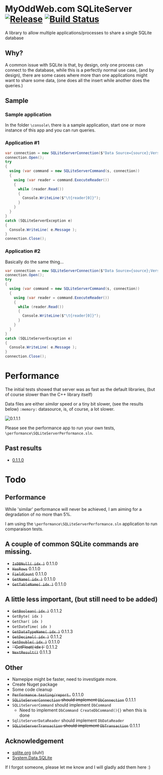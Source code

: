 # MyOddWeb.com SQLiteServer [![Release](https://img.shields.io/badge/release-v0.1.1.0-brightgreen.png?style=flat)](https://github.com/FFMG/SQLiteServer/) [![Build Status](https://travis-ci.org/FFMG/SQLiteServer.svg?branch=master)](https://travis-ci.org/FFMG/SQLiteServer)
A library to allow multiple applications/processes to share a single SQLite database

## Why?
A common issue with SQLite is that, by design, only one process can connect to the database, while this is a perfectly normal use case, (and by design), there are some cases where more than one applications might want to share some data, (one does all the insert while another does the queries.)

## Sample

### Sample application
In the folder `\console\` there is a sample application, start one or more instance of this app and you can run queries.

### Application #1
```csharp
var connection = new SQLiteServerConnection($"Data Source={source};Version=3;", Address, Port, Backlog, HeartBeatTimeOut);
connection.Open();
try
{
  using (var command = new SQLiteServerCommand(s, connection))
  {
    using (var reader = command.ExecuteReader())
    {
      while (reader.Read())
      {
        Console.WriteLine($"\t{reader[0]}");
      }
    }
  }
}
catch (SQLiteServerException e)
{
  Console.WriteLine( e.Message );
}
connection.Close();
```

### Application #2
Basically do the same thing...

```csharp
var connection = new SQLiteServerConnection($"Data Source={source};Version=3;", Address, Port, Backlog, HeartBeatTimeOut);
connection.Open();
try
{
  using (var command = new SQLiteServerCommand(s, connection))
  {
    using (var reader = command.ExecuteReader())
    {
      while (reader.Read())
      {
        Console.WriteLine($"\t{reader[0]}");
      }
    }
  }
}
catch (SQLiteServerException e)
{
  Console.WriteLine( e.Message );
}
connection.Close();
```

# Performance
The initial tests showed that server was as fast as the default libraries, (but of course slower than the C++ library itself)

Data files are either _similar_ speed or a tiny bit slower, (see the results below)
`:memory:` datasource, is, of course, a lot slower.

![0.1.1.1](https://i.imgur.com/Ve6sI4P.png)

Please see the performance app to run your own tests, `\performance\SQLiteServerPerformance.sln`.

## Past results

* [0.1.1.0](https://i.imgur.com/Ve6sI4P.png)

# Todo
## Performance 
While 'similar' performance will never be achieved, I am aiming for a degradation of no more than 5%.

I am using the `\performance\SQLiteServerPerformance.sln` application to run comparaison tests.

## A couple of common SQLite commands are missing.
* <s>`IsDBNull( idx )`</s> 0.1.1.0
* <s>`HasRows`</s> 0.1.1.0
* <s>`FieldCount`</s> 0.1.1.0
* <s>`GetName( idx )`</s> 0.1.1.0
* <s>`GetTableName( idx )`</s> 0.1.1.0

## A little less important, (but still need to be added)
* <s>`GetBoolean( idx )`</s> 0.1.1.2
* `GetByte( idx )`
* `GetChar( idx )`
* `GetDateTime( idx )`
* <s>`GetDataTypeName( idx )`</s> 0.1.1.3
* <s>`GetDecimal( idx )`</s> 0.1.1.2
* <s>`GetDouble( idx )`</s> 0.1.1.0
* <s>``GetFloat( idx )`</s> 0.1.1.2
* <s>`NextResult()`</s> 0.1.1.3

## Other
* Namepipe might be faster, need to investigate more.
* Create Nuget package
* Some code cleanup
* <s>`Performance testing/report.`</s> 0.1.1.0
* <s>`SQLiteServerConnection` should implement `DbConnection`</s> 0.1.1.1
* `SQLiteServerCommand` should implement `DbCommand`
  * Need to implement `DbCommand CreateDbCommand(){}` when this is done
* `SqliteServerDataReader` should implement `DbDataReader`
* <s>`SQLiteServerTransaction` should implement `DbTransaction`</s> 0.1.1.1

## Acknowledgement

* [sqlite.org](http://sqlite.org/index.html "sqlite.org") (duh!)
* [System.Data.SQLite](https://system.data.sqlite.org/index.html/doc/trunk/www/downloads.wiki")

If I forgot someone, please let me know and I will gladly add them here :)
